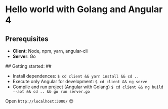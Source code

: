 # Hello world with Golang and Angular 4 #

## Prerequisites ##

* **Client**: Node, npm, yarn, angular-cli
* **Server**: Go

## Getting started: ##

* Install dependences:  `$ cd client && yarn install && cd ..`
* Execute only Angular for development: `$ cd client && ng serve`
* Compile and run project (Angular with Golang) `$ cd client && ng build --aot && cd .. && go run server.go`

Open `http://localhost:3000/` 😊